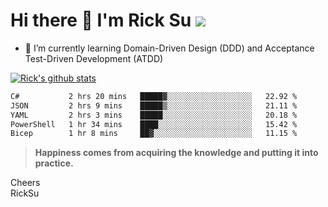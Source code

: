 # Hi there 👋 I'm Rick Su ![](https://komarev.com/ghpvc/?username=ricksu978)
<!--
**ricksu978/ricksu978** is a ✨ _special_ ✨ repository because its `README.md` (this file) appears on your GitHub profile.

Here are some ideas to get you started:

- 🔭 I’m currently working on ...
-->
- 🌱 I’m currently learning Domain-Driven Design (DDD) and Acceptance Test-Driven Development (ATDD)
<!--
- 👯 I’m looking to collaborate on ...
- 🤔 I’m looking for help with ...
- 💬 Ask me about ...
- 📫 How to reach me: ...
- 😄 Pronouns: ...
- ⚡ Fun fact: ...
-->
[![Rick's github stats](https://github-readme-stats.vercel.app/api?username=ricksu978&theme=dark)](https://github.com/ricksu978/ricksu978)

<!--START_SECTION:waka-->

```txt
C#           2 hrs 20 mins   █████▓░░░░░░░░░░░░░░░░░░░   22.92 %
JSON         2 hrs 9 mins    █████▒░░░░░░░░░░░░░░░░░░░   21.11 %
YAML         2 hrs 3 mins    █████░░░░░░░░░░░░░░░░░░░░   20.18 %
PowerShell   1 hr 34 mins    ████░░░░░░░░░░░░░░░░░░░░░   15.42 %
Bicep        1 hr 8 mins     ██▓░░░░░░░░░░░░░░░░░░░░░░   11.15 %
```

<!--END_SECTION:waka-->

> **Happiness comes from acquiring the knowledge and putting it into practice.**

Cheers  
RickSu 
